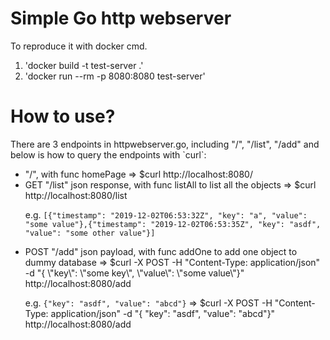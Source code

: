 <h1>Simple Go http webserver</h1>

To reproduce it with docker cmd.
1. 'docker build -t test-server .'
2. 'docker run --rm -p 8080:8080 test-server'

<h1>How to use?</h1>
There are 3 endpoints in httpwebserver.go, including "/", "/list", "/add"
and below is how to query the endpoints with `curl`: <br>

<ul>
  <li> "/", with func homePage
    => $curl http://localhost:8080/</li>

<li> GET "/list" json response, with func listAll to list all the objects
=> $curl http://localhost:8080/list

e.g.  `[{"timestamp": "2019-12-02T06:53:32Z", "key": "a", "value": "some value"},{"timestamp": "2019-12-02T06:53:35Z", "key": "asdf", "value": "some other value"}]`</li>

<li> POST "/add" json payload, with func addOne to add one object to dummy database
=> $curl -X POST -H "Content-Type: application/json" -d "{ \"key\": \"some key\",  \"value\": \"some value\"}" http://localhost:8080/add

e.g.  `{"key": "asdf", "value": "abcd"}`
=> $curl -X POST -H "Content-Type: application/json" -d "{ \"key\": \"asdf\",  \"value\": \"abcd\"}" http://localhost:8080/add
</li></ul>
